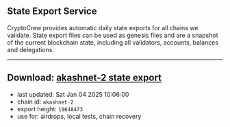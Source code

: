 ## State Export Service
CryptoCrew provides automatic daily state exports for all chains we validate. State export files can be used as genesis files and are a snapshot of the current blockchain state, including all validators, accounts, balances and delegations.

---
**Download: [akashnet-2 state export](https://dl-eu2.ccvalidators.com/SERVICE/akash/akashnet-2_export_19648473.json)**
---

- last updated: Sat Jan 04 2025 10:06:00
- chain id: `akashnet-2`
- export height: `19648473`
- use for: airdrops, local tests, chain recovery
